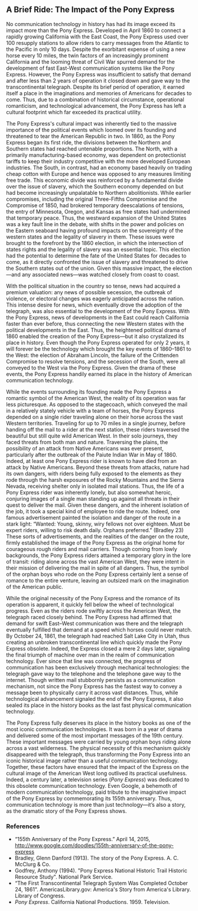 ## A Brief Ride: The Impact of the Pony Express

No communication technology in history has had its image exceed its impact more than the Pony Express. Developed in April 1860 to connect a rapidly growing California with the East Coast, the Pony Express used over 100 resupply stations to allow riders to carry messages from the Atlantic to the Pacific in only 10 days. Despite the exorbitant expense of using a new horse every 10 miles, the twin factors of an increasingly prominent California and the looming threat of Civil War spurred demand for the development of fast East-West communication systems like the Pony Express. However, the Pony Express was insufficient to satisfy that demand and after less than 2 years of operation it closed down and gave way to the transcontinental telegraph. Despite its brief period of operation, it earned itself a place in the imaginations and memories of Americans for decades to come. Thus, due to a combination of historical circumstance, operational romanticism, and technological advancement, the Pony Express has left a cultural footprint which far exceeded its practical utility.

The Pony Express's cultural impact was inherently tied to the massive importance of the political events which loomed over its founding and threatened to tear the American Republic in two. In 1860, as the Pony Express began its first ride, the divisions between the Northern and Southern states had reached untenable proportions. The North, with a primarily manufacturing-based economy, was dependent on protectionist tariffs to keep their industry competitive with the more developed European industries. The South, in contrast, had an economy based heavily on trading cheap cotton with Europe and hence was opposed to any measures limiting free trade. This economic divide was reinforced by a fundamental divide over the issue of slavery, which the Southern economy depended on but had become increasingly unpalatable to Northern abolitionists. While earlier compromises, including the original Three-Fifths Compromise and the Compromise of 1850, had brokered temporary deescalations of tensions, the entry of Minnesota, Oregon, and Kansas as free states had undermined that temporary peace. Thus, the westward expansion of the United States was a key fault line in the debate, with shifts in the power and policies on the Eastern seaboard having profound impacts on the sovereignty of the western states and the legality of slavery in them. These issues were brought to the forefront by the 1860 election, in which the intersection of states rights and the legality of slavery was an essential topic. This election had the potential to determine the fate of the United States for decades to come, as it directly confronted the issue of slavery and threatened to drive the Southern states out of the union. Given this massive impact, the election—and any associated news—was watched closely from coast to coast.

With the political situation in the country so tense, news had acquired a premium valuation: any news of possible secession, the outbreak of violence, or electoral changes was eagerly anticipated across the nation. This intense desire for news, which eventually drove the adoption of the telegraph, was also essential to the development of the Pony Express. With the Pony Express, news of developments in the East could reach California faster than ever before, thus connecting the new Western states with the political developments in the East. Thus, the heightened political drama of 1860 enabled the creation of the Pony Express—but it also crystalized its place in history. Even though the Pony Express operated for only 2 years, it will forever be the technology which brought the key events of 1860–1861 to the West: the election of Abraham Lincoln, the failure of the Crittenden Compromise to resolve tensions, and the secession of the South, were all conveyed to the West via the Pony Express. Given the drama of these events, the Pony Express handily earned its place in the history of American communication technology.

While the events surrounding its founding made the Pony Express a romantic symbol of the American West, the reality of its operation was far less picturesque. As opposed to the stagecoach, which conveyed the mail in a relatively stately vehicle with a team of horses, the Pony Express depended on a single rider traveling alone on their horse across the vast Western territories. Traveling for up to 70 miles in a single journey, before handing off the mail to a rider at the next station, these riders traversed the beautiful but still quite wild American West. In their solo journeys, they faced threats from both man and nature. Traversing the plains, the possibility of an attack from Native Americans was ever present, particularly after the outbreak of the Paiute Indian War in May of 1860. Indeed, at least one Pony Express rider is known to have died from an attack by Native Americans. Beyond these threats from attacks, nature had its own dangers, with riders being fully exposed to the elements as they rode through the harsh exposures of the Rocky Mountains and the Sierra Nevada, receiving shelter only in isolated mail stations. Thus, the life of a Pony Express rider was inherently lonely, but also somewhat heroic, conjuring images of a single man standing up against all threats in their quest to deliver the mail. Given these dangers, and the inherent isolation of the job, it took a special kind of employee to ride the route. Indeed, one famous advertisement painted the isolation and danger of the route in a stark light: “Wanted: Young, skinny, wiry fellows not over eighteen. Must be expert riders, willing to risk death daily. Orphans preferred.” (Bradley 23) These sorts of advertisements, and the realities of the danger on the route, firmly established the image of the Pony Express as the original home for courageous rough riders and mail carriers. Though coming from lowly backgrounds, the Pony Express riders attained a temporary glory in the lore of transit: riding alone across the vast American West, they were intent in their mission of delivering the mail in spite of all dangers. Thus, the symbol of the orphan boys who rode on the Pony Express certainly lent a sense of romance to the entire venture, leaving an outsized mark on the imagination of the American public.

While the original necessity of the Pony Express and the romance of its operation is apparent, it quickly fell below the wheel of technological progress. Even as the riders rode swiftly across the American West, the telegraph raced closely behind. The Pony Express had affirmed that demand for swift East–West communication was there and the telegraph eventually fulfilled that demand at a speed which horses could never match. By October 24, 1861, the telegraph had reached Salt Lake City in Utah, thus creating an unbroken transcontinental line which quickly made the Pony Express obsolete. Indeed, the Express closed a mere 2 days later, signaling the final triumph of machine over man in the realm of communication technology. Ever since that line was connected, the progress of communication has been exclusively through mechanical technologies: the telegraph gave way to the telephone and the telephone gave way to the internet. Though written mail stubbornly persists as a communication mechanism, not since the Pony Express has the fastest way to convey a message been to physically carry it across vast distances. Thus, while technological advancement signaled the end of the Pony Express, it also sealed its place in the history books as the last fast physical communication technology.

The Pony Express fully deserves its place in the history books as one of the most iconic communication technologies. It was born in a year of drama and delivered some of the most important messages of the 19th century. These important messages were carried by young orphan boys riding alone across a vast wilderness. The physical necessity of this mechanism quickly disappeared with the telegraph, thus transforming the Pony Express into an iconic historical image rather than a useful communication technology. Together, these factors have ensured that the impact of the Express on the cultural image of the American West long outlived its practical usefulness. Indeed, a century later, a television series (*Pony Express*) was dedicated to this obsolete communication technology. Even Google, a behemoth of modern communication technology, paid tribute to the imaginative impact of the Pony Express by commemorating its 155th anniversary. Thus, communication technology is more than just technology—it’s also a story, as the dramatic story of the Pony Express shows.

### References

* “155th Anniversary of the Pony Express.” April 14, 2015, http://www.google.com/doodles/155th-anniversary-of-the-pony-express
* Bradley, Glenn Danford (1913). The story of the Pony Express. A. C. McClurg & Co. 
* Godfrey, Anthony (1994). "Pony Express National Historic Trail Historic Resource Study". National Park Service.
* “The First Transcontinental Telegraph System Was Completed October 24, 1861". AmericasLibrary.gov: America's Story from America's Library. Library of Congress.
* *Pony Express*. California National Productions. 1959. Television.
